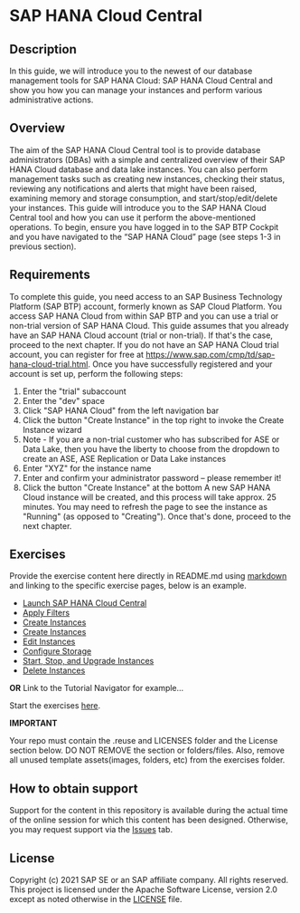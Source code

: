 # SAP HANA Cloud Central

## Description

In this guide, we will introduce you to the newest of our database management tools for SAP HANA Cloud: SAP HANA Cloud Central and show you how you can manage your instances and perform various administrative actions.  

## Overview

The aim of the SAP HANA Cloud Central tool is to provide database administrators (DBAs) with a simple and centralized overview of their SAP HANA Cloud database and data lake instances. You can also perform management tasks such as creating new instances, checking their status, reviewing any notifications and alerts that might have been raised, examining memory and storage consumption, and start/stop/edit/delete your instances.
This guide will introduce you to the SAP HANA Cloud Central tool and how you can use it perform the above-mentioned operations.
To begin, ensure you have logged in to the SAP BTP Cockpit and you have navigated to the “SAP HANA Cloud” page (see steps 1-3 in previous section).


## Requirements

To complete this guide, you need access to an SAP Business Technology Platform (SAP BTP) account, formerly known as SAP Cloud Platform. You access SAP HANA Cloud from within SAP BTP and you can use a trial or non-trial version of SAP HANA Cloud.
This guide assumes that you already have an SAP HANA Cloud account (trial or non-trial).  If that's the case, proceed to the next chapter.
If you do not have an SAP HANA Cloud trial account, you can register for free at https://www.sap.com/cmp/td/sap-hana-cloud-trial.html. Once you have successfully registered and your account is set up, perform the following steps:
1.	Enter the "trial" subaccount
2.	Enter the "dev" space
3.	Click "SAP HANA Cloud" from the left navigation bar
4.	Click the button "Create Instance" in the top right to invoke the Create Instance wizard
5.	Note - If you are a non-trial customer who has subscribed for ASE or Data Lake, then you have the liberty to choose from the dropdown to create an ASE, ASE Replication or Data Lake instances
6.	Enter "XYZ" for the instance name
7.	Enter and confirm your administrator password – please remember it!
8.	Click the button "Create Instance" at the bottom
A new SAP HANA Cloud instance will be created, and this process will take approx. 25 minutes.  You may need to refresh the page to see the instance as "Running" (as opposed to "Creating").  Once that's done, proceed to the next chapter.



## Exercises

Provide the exercise content here directly in README.md using [markdown](https://guides.github.com/features/mastering-markdown/) and linking to the specific exercise pages, below is an example.

- [Launch SAP HANA Cloud Central](exercises/ex0/)
- [Apply Filters](exercises/ex1/)
- [Create Instances](exercises/ex2/)
- [Create Instances](exercises/ex3/)
- [Edit Instances](exercises/ex4/)
- [Configure Storage](exercises/ex5/)
- [Start, Stop, and Upgrade Instances](exercises/ex6/)
- [Delete Instances](exercises/ex7/)

  
**OR** Link to the Tutorial Navigator for example...

Start the exercises [here](https://developers.sap.com/tutorials/abap-environment-trial-onboarding.html).

**IMPORTANT**

Your repo must contain the .reuse and LICENSES folder and the License section below. DO NOT REMOVE the section or folders/files. Also, remove all unused template assets(images, folders, etc) from the exercises folder. 

## How to obtain support

Support for the content in this repository is available during the actual time of the online session for which this content has been designed. Otherwise, you may request support via the [Issues](../../issues) tab.

## License
Copyright (c) 2021 SAP SE or an SAP affiliate company. All rights reserved. This project is licensed under the Apache Software License, version 2.0 except as noted otherwise in the [LICENSE](LICENSES/Apache-2.0.txt) file.
